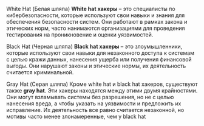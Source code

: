 White Hat (Белая шляпа)
**White hat хакеры** – это специалисты по кибербезопасности, которые используют свои навыки и знания для обеспечения безопасности систем. Они работают в рамках закона и этических норм, часто нанимаются организациями для проведения тестирования на проникновение и оценки уязвимостей.

Black Hat (Черная шляпа)
**Black hat хакеры** – это злоумышленники, которые используют свои навыки для незаконного доступа к системам с целью кражи данных, нанесения ущерба или получения финансовой выгоды. Они нарушают законы и этические нормы, их деятельность считается криминальной.

Gray Hat (Серая шляпа)
Кроме white hat и black hat хакеров, существуют также **gray hat**. Эти хакеры находятся между этими двумя крайностями. Они могут взламывать системы без разрешения, но не с целью нанесения вреда, а чтобы указать на уязвимости и предложить их исправление. Их деятельность все равно считается незаконной, но мотивы часто менее злонамеренные, чем у black hat

